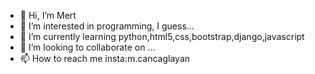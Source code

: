 - 👋 Hi, I’m Mert
- 👀 I’m interested in programming, I guess...
- 🌱 I’m currently learning python,html5,css,bootstrap,django,javascript
- 💞️ I’m looking to collaborate on ...
- 📫 How to reach me insta:m.cancaglayan

<!---
jidely/jidely is a ✨ special ✨ repository because its `README.md` (this file) appears on your GitHub profile.
You can click the Preview link to take a look at your changes.
--->
